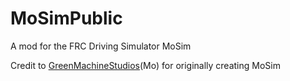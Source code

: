# MoSimPublic
 A mod for the FRC Driving Simulator MoSim

 Credit to [GreenMachineStudios](https://github.com/GreenMachineStudios)(Mo) for originally creating MoSim
